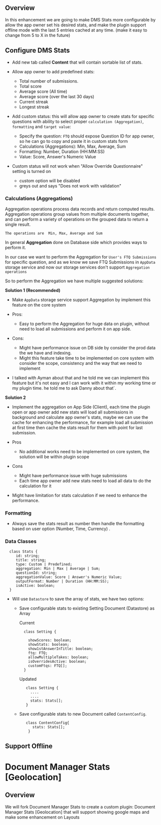 
## Overview
In this enhancement we are going to make DMS Stats more configurable by allow the app owner set his desired stats, and make the plugin support offline mode with the last 5 entries cached at any time. (make it easy to change from 5 to X in the future)


## Configure DMS Stats

- Add new tab called **Content** that will contain sortable list of stats.

- Allow app owner to add predefined stats: 
  
   * Total number of submissions.
   * Total score
   * Average score (All time)
   * Average score (over the last 30 days)
   * Current streak
   * Longest streak

-  Add custom status: this will allow app owner to create stats for specific questions with ability to select proper `calculation (Aggregation)`,
 `formatting` and `target value`:

   * Specify the question: `FTQ` should expose Question ID for app owner, so he can go to copy and paste it in custom stats form 
   * Calculations (Aggregations): Min, Max, Average, Sum
   * Formatting: Number, Duration (HH:MM:SS)
   * Value: Score, Answer's Numeric Value

- Custom status will not work when "Allow Override Questionnaire" setting is turned on
   - custom option will be disabled
   - greys out and says "Does not work with validation"


### Calculations (Aggregations)

Aggregation operations process data records and return computed results. Aggregation operations group values from multiple documents together, and can perform a variety of operations on the grouped data to return a single result.

`The operations are  Min, Max, Average and Sum`
 
In general **Aggregation** done on Database side which provides ways to perform it.

In our case we want to perform the Aggregation for `User's FTQ Submissions` for specific question, and as we know we save FTQ Submissions in `AppData` storage service and now our storage services don't support  `Aggregation operations`

So to perform the Aggregation we have multiple suggested solutions:

**Solution 1 (Recommended)**

 - Make `AppData` storage service support Aggregation by implement this feature on the core system
 
 - Pros:

   * Easy to perform the Aggregation for huge data on plugin, without need to load all submissions and perform it on app side. 
 
 - Cons: 
   
   * Might have performance issue on DB side by consider the prod data the we have and indexing. 
   * Might this feature take time to be implemented  on core system with consider the scope, consistency and the way that we need to implement
   
 - I talked with Ayman about that and he told me we can implement this feature but it's not easy and I can work with it within  my working time or my 
 plugin time. he told me to ask Danny about that`.


**Solution 2**
   
  - Implement the aggregation on App Side (Client), each time the plugin open or app owner add new stats will load all submissions in background and 
   calculate app owner's stats, maybe we can use the cache for enhancing the performance, for example load all submission at first time then cache the 
   stats result for them with point for last submission. 

  - Pros

    * No additional works need to be implemented on core system, the solution will be within plugin scope

  - Cons
    
    * Might have performance issue with huge submissions
    * Each time app owner add new stats need to load all data to do the calculation for it

  - Might have limitation for stats calculation if we need to enhance  the performance.


### Formatting

  - Always save the stats result as number then handle the formatting  based on user option (Number, Time, Currency) .


### Data Classes

```
  class Stats {
     id: string;
     title: string;
     type: Custom | Predefined;
     aggregation: Min | Max | Average | Sum;
     questionId: string;
     aggregationValue: Score | Answer's Numeric Value;
     outputFormat: Number | Duration (HH:MM:SS);
     isActive: boolean;
  } 

```

 - Will use `Datastore` to save the array of stats, we have two options:

   * Save configurable stats to existing Setting Document (Datastore) as Array 
     
      Current 

      ```
        class Setting {

          showScores: boolean;
          showStats: boolean;
          show1stAnswerInTitle: boolean;
          ftq: FTQ;
          allowMultipleTakes: boolean;
          isOverridesActive: boolean;
          customFtqs: FTQ[];
        }
      ```
      Updated
      ```
         class Setting {
           ....
           ....
           stats: Stats[];
         }
      ```

   * Save configurable stats to new Document called `ContentConfig`.    
      ```
         class ContentConfig{
            stats: Stats[];
          }
      ```



## Support Offline



#  Document Manager Stats [Geolocation]

## Overview 

We will fork Document Manager Stats to create a custom plugin: Document Manager Stats [Geolocation] that will support showing google maps and make some enhancement on Layouts






